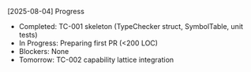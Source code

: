 [2025-08-04] Progress
- Completed: TC-001 skeleton (TypeChecker struct, SymbolTable, unit tests)
- In Progress: Preparing first PR (<200 LOC)
- Blockers: None
- Tomorrow: TC-002 capability lattice integration